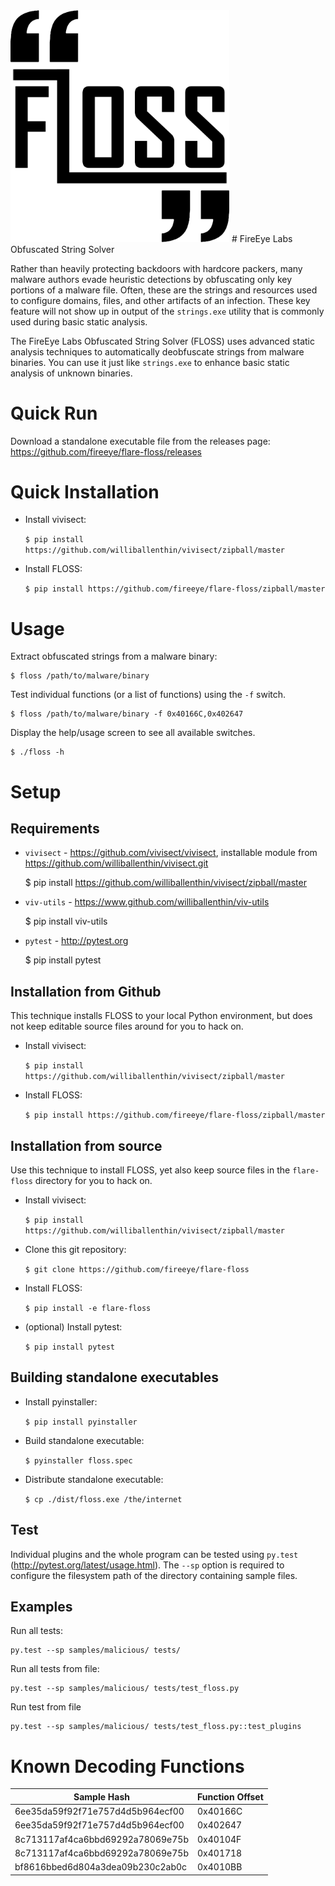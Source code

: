 <img src="resources/logo.png?raw=true " width="350"/>
# FireEye Labs Obfuscated String Solver

Rather than heavily protecting backdoors with hardcore packers, many
malware authors evade heuristic detections by obfuscating only key
portions of a malware file. Often, these are the strings and resources
used to configure domains, files, and other artifacts of an infection.
These key feature will not show up in output of the `strings.exe` utility
that is commonly used during basic static analysis.

The FireEye Labs Obfuscated String Solver (FLOSS) uses advanced
static analysis techniques to automatically deobfuscate strings from
malware binaries. You can use it just like `strings.exe` to enhance
basic static analysis of unknown binaries.

# Quick Run
Download a standalone executable file from the releases page: https://github.com/fireeye/flare-floss/releases

# Quick Installation
- Install vivisect:

    `$ pip install https://github.com/williballenthin/vivisect/zipball/master`

- Install FLOSS:

    `$ pip install https://github.com/fireeye/flare-floss/zipball/master`


# Usage
Extract obfuscated strings from a malware binary:

    $ floss /path/to/malware/binary

Test individual functions (or a list of functions) using the `-f` switch.

    $ floss /path/to/malware/binary -f 0x40166C,0x402647

Display the help/usage screen to see all available switches.

    $ ./floss -h



# Setup
## Requirements
- `vivisect` - https://github.com/vivisect/vivisect, installable module from https://github.com/williballenthin/vivisect.git

    $ pip install https://github.com/williballenthin/vivisect/zipball/master

- `viv-utils` - https://www.github.com/williballenthin/viv-utils

    $ pip install viv-utils

- `pytest` - http://pytest.org

    $ pip install pytest


## Installation from Github
This technique installs FLOSS to your local Python environment,
but does not keep editable source files around for you to hack on.


- Install vivisect:

    `$ pip install https://github.com/williballenthin/vivisect/zipball/master`

- Install FLOSS:

    `$ pip install https://github.com/fireeye/flare-floss/zipball/master`


## Installation from source
Use this technique to install FLOSS, yet also keep source files in
the `flare-floss` directory for you to hack on.

- Install vivisect:

    `$ pip install https://github.com/williballenthin/vivisect/zipball/master`

- Clone this git repository:

    `$ git clone https://github.com/fireeye/flare-floss`

- Install FLOSS:

    `$ pip install -e flare-floss`

- (optional) Install pytest:

    `$ pip install pytest`

## Building standalone executables

- Install pyinstaller:

    `$ pip install pyinstaller`

- Build standalone executable:

    `$ pyinstaller floss.spec`

- Distribute standalone executable:

    `$ cp ./dist/floss.exe /the/internet`


## Test
Individual plugins and the whole program can be tested using `py.test` (http://pytest.org/latest/usage.html).
The `--sp` option is required to configure the filesystem path of the directory containing sample files.

## Examples
Run all tests:

    py.test --sp samples/malicious/ tests/

Run all tests from file:

    py.test --sp samples/malicious/ tests/test_floss.py

Run test from file

    py.test --sp samples/malicious/ tests/test_floss.py::test_plugins

# Known Decoding Functions
| Sample Hash | Function Offset |
| --- | --- |
|6ee35da59f92f71e757d4d5b964ecf00|0x40166C|
|6ee35da59f92f71e757d4d5b964ecf00|0x402647|
|8c713117af4ca6bbd69292a78069e75b|0x40104F|
|8c713117af4ca6bbd69292a78069e75b|0x401718|
|bf8616bbed6d804a3dea09b230c2ab0c|0x4010BB|

